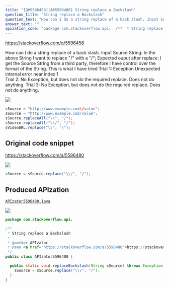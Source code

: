 ```yaml
---
title: "[Q#5596458][A#5596480] String replace a Backslash"
question_title: "String replace a Backslash"
question_text: "How can I do a string replace of a back slash. Input Source String: In the above String I want to replace \"\\/\" with a \"/\"; Expected ouput after replace: I get the Source String from a third party, therefore I have control over the format of the String. This is what I have tried Trial 1: Exception Unexpected internal error near index 1 \\ Trial 2: No Exception, but does not do the required replace. Does not do anything. Trial 3: No Exception, but does not do the required replace. Does not do anything."
answer_text: ""
apization_code: "package com.stackoverflow.api;  /**  * String replace a Backslash  *  * @author APIzator  * @see <a href=\"https://stackoverflow.com/a/5596480\">https://stackoverflow.com/a/5596480</a>  */ public class APIzator5596480 {    public static void replaceBackslash(String sSource) throws Exception {     sSource = sSource.replace(\"\\\\/\", \"/\");   } }"
---
```


https://stackoverflow.com/q/5596458

How can I do a string replace of a back slash.
Input Source String:
In the above String I want to replace &quot;\/&quot; with a &quot;/&quot;;
Expected ouput after replace:
I get the Source String from a third party, therefore I have control over the format of the String.
This is what I have tried
Trial 1:
Exception
Unexpected internal error near index 1
\
Trial 2:
No Exception, but does not do the required replace. Does not do anything.
Trial 3:
No Exception, but does not do the required replace. Does not do anything.


<div class="code-logo"><img src="/stackoverflow.png" /></div>

```java
sSource = "http://www.example.com\/value";
sSource = "http://www.example.com/value";
sSource.replaceAll("\\", "/");
sSource.replaceAll("\\/", "/");
sVideoURL.replace("\\", "/");
```


## Original code snippet

https://stackoverflow.com/a/5596480



<div class="code-logo"><img src="/stackoverflow.png" /></div>

```java
sSource = sSource.replace("\\/", "/");
```

## Produced APIzation

[`APIzator5596480.java`](https://github.com/pasqualesalza/apization/raw/main/data/search/APIzator5596480.java)

<div class="code-logo"><img src="/apizator.png" /></div>

```java
package com.stackoverflow.api;

/**
 * String replace a Backslash
 *
 * @author APIzator
 * @see <a href="https://stackoverflow.com/a/5596480">https://stackoverflow.com/a/5596480</a>
 */
public class APIzator5596480 {

  public static void replaceBackslash(String sSource) throws Exception {
    sSource = sSource.replace("\\/", "/");
  }
}

```